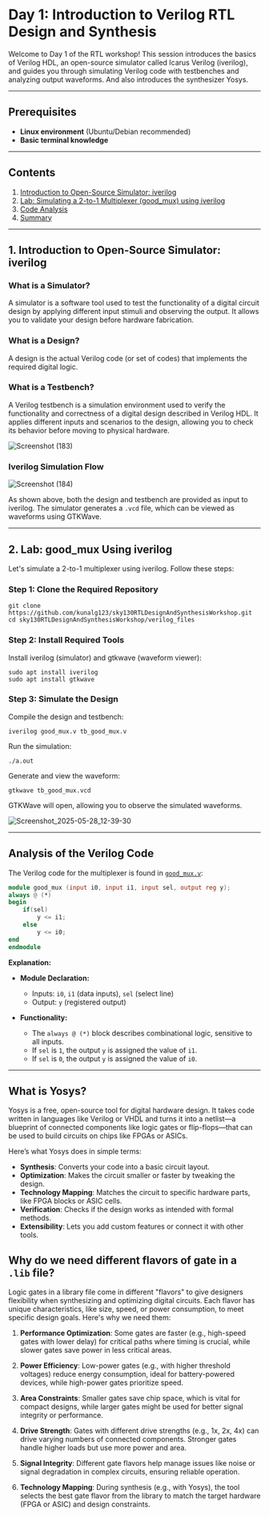 # Day 1: Introduction to Verilog RTL Design and Synthesis

Welcome to Day 1 of the RTL workshop! This session introduces the basics of Verilog HDL, an open-source simulator called Icarus Verilog (iverilog), and guides you through simulating Verilog code with testbenches and analyzing output waveforms. And also introduces the synthesizer Yosys.

---

## Prerequisites

- **Linux environment** (Ubuntu/Debian recommended)
- **Basic terminal knowledge**

---

## Contents

1. [Introduction to Open-Source Simulator: iverilog](#1-introduction-to-open-source-simulator-iverilog)
2. [Lab: Simulating a 2-to-1 Multiplexer (good_mux) using iverilog](#2-lab-good_mux-using-iverilog)
3. [Code Analysis](#analysis-of-the-verilog-code)
4. [Summary](#summary)

---

## 1. Introduction to Open-Source Simulator: iverilog

### What is a Simulator?

A simulator is a software tool used to test the functionality of a digital circuit design by applying different input stimuli and observing the output. It allows you to validate your design before hardware fabrication.

### What is a Design?

A design is the actual Verilog code (or set of codes) that implements the required digital logic.

### What is a Testbench?

A Verilog testbench is a simulation environment used to verify the functionality and correctness of a digital design described in Verilog HDL. It applies different inputs and scenarios to the design, allowing you to check its behavior before moving to physical hardware.

![Screenshot (183)](https://github.com/user-attachments/assets/93927b96-df80-4da5-b801-284fc2cc6757)

### Iverilog Simulation Flow

![Screenshot (184)](https://github.com/user-attachments/assets/3ca190fb-cfa4-4abb-b9e1-0151b3c4bdba)

As shown above, both the design and testbench are provided as input to iverilog. The simulator generates a `.vcd` file, which can be viewed as waveforms using GTKWave.

---

## 2. Lab: good_mux Using iverilog

Let's simulate a 2-to-1 multiplexer using iverilog. Follow these steps:

### Step 1: Clone the Required Repository

```shell
git clone https://github.com/kunalg123/sky130RTLDesignAndSynthesisWorkshop.git
cd sky130RTLDesignAndSynthesisWorkshop/verilog_files
```

### Step 2: Install Required Tools

Install iverilog (simulator) and gtkwave (waveform viewer):

```shell
sudo apt install iverilog
sudo apt install gtkwave
```

### Step 3: Simulate the Design

Compile the design and testbench:

```shell
iverilog good_mux.v tb_good_mux.v
```

Run the simulation:

```shell
./a.out
```

Generate and view the waveform:

```shell
gtkwave tb_good_mux.vcd
```

GTKWave will open, allowing you to observe the simulated waveforms.

![Screenshot_2025-05-28_12-39-30](https://github.com/user-attachments/assets/701e8189-3101-4a82-8134-e799521b9a8b)

---

## Analysis of the Verilog Code

The Verilog code for the multiplexer is found in [`good_mux.v`](https://github.com/Ahtesham18112011/RTL_workshop/blob/main/Day_1/good_mux.v):

```verilog
module good_mux (input i0, input i1, input sel, output reg y);
always @ (*)
begin
    if(sel)
        y <= i1;
    else 
        y <= i0;
end
endmodule
```

**Explanation:**

- **Module Declaration:**
  - Inputs: `i0`, `i1` (data inputs), `sel` (select line)
  - Output: `y` (registered output)

- **Functionality:**
  - The `always @ (*)` block describes combinational logic, sensitive to all inputs.
  - If `sel` is `1`, the output `y` is assigned the value of `i1`.
  - If `sel` is `0`, the output `y` is assigned the value of `i0`.

---

## What is Yosys?
Yosys is a free, open-source tool for digital hardware design. It takes code written in languages like Verilog or VHDL and turns it into a netlist—a blueprint of connected components like logic gates or flip-flops—that can be used to build circuits on chips like FPGAs or ASICs.

Here’s what Yosys does in simple terms:
- **Synthesis**: Converts your code into a basic circuit layout.
- **Optimization**: Makes the circuit smaller or faster by tweaking the design.
- **Technology Mapping**: Matches the circuit to specific hardware parts, like FPGA blocks or ASIC cells.
- **Verification**: Checks if the design works as intended with formal methods.
- **Extensibility**: Lets you add custom features or connect it with other tools.

## Why do we need  different flavors of gate in a `.lib` file?


Logic gates in a library file come in different "flavors" to give designers flexibility when synthesizing and optimizing digital circuits. Each flavor has unique characteristics, like size, speed, or power consumption, to meet specific design goals. Here's why we need them:

1. **Performance Optimization**: Some gates are faster (e.g., high-speed gates with lower delay) for critical paths where timing is crucial, while slower gates save power in less critical areas.

2. **Power Efficiency**: Low-power gates (e.g., with higher threshold voltages) reduce energy consumption, ideal for battery-powered devices, while high-power gates prioritize speed.

3. **Area Constraints**: Smaller gates save chip space, which is vital for compact designs, while larger gates might be used for better signal integrity or performance.

4. **Drive Strength**: Gates with different drive strengths (e.g., 1x, 2x, 4x) can drive varying numbers of connected components. Stronger gates handle higher loads but use more power and area.

5. **Signal Integrity**: Different gate flavors help manage issues like noise or signal degradation in complex circuits, ensuring reliable operation.

6. **Technology Mapping**: During synthesis (e.g., with Yosys), the tool selects the best gate flavor from the library to match the target hardware (FPGA or ASIC) and design constraints.


